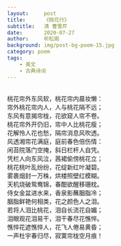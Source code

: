 ```yaml
---
layout:     post
title:      《桃花行》
subtitle:   清 曹雪芹
date:       2020-07-27
author:     听松阁
background: img/post-bg-poem-15.jpg
category: poem
tags:
    - 美文
    - 古典诗词
---
```

<br>
桃花帘外东风软，桃花帘内晨妆懒：<br>
帘外桃花帘内人，人与桃花隔不远；<br>
东风有意揭帘栊，花欲窥人帘不卷。<br>
桃花帘外开仍旧，帘中人比桃花瘦；<br>
花解怜人花也愁，隔帘消息风吹透。<br>
风透湘帘花满庭，庭前春色倍伤情：<br>
闲苔院落门空掩，斜日栏杆人自凭。<br>
凭栏人向东风泣，茜裙偷傍桃花立；<br>
桃花桃叶乱纷纷，花绽新红叶凝碧。<br>
雾裹烟封一万株，烘楼照壁红模糊。<br>
天机烧破鸳鸯锦，春酣欲醒移珊枕。<br>
侍女金盆进水来，香泉影蘸胭脂冷；<br>
胭脂鲜艳何相类，花之颜色人之泪。<br>
若将人泪比桃花，泪自长流花自媚；<br>
泪眼观花泪易干，泪干春尽花憔悴。<br>
憔悴花遮憔悴人，花飞人倦易黄昏；<br>
一声杜宇春归尽，寂寞帘栊空月痕！<br>



